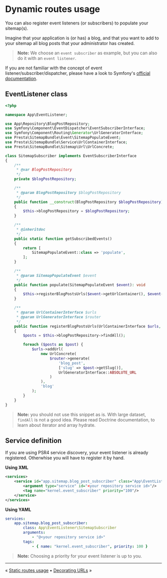 # Dynamic routes usage


You can also register event listeners (or subscribers) to populate your sitemap(s).

Imagine that your application is (or has) a blog, and that you want to add to your sitemap
all blog posts that your administrator has created.

> **Note:** We choose an `event subscriber` as example, but you can also do it with an `event listener`.

If you are not familiar with the concept of event listener/subscriber/dispatcher, 
please have a look to Symfony's [official documentation](http://symfony.com/doc/current/event_dispatcher.html).


## EventListener class

```php
<?php

namespace App\EventListener;

use App\Repository\BlogPostRepository;
use Symfony\Component\EventDispatcher\EventSubscriberInterface;
use Symfony\Component\Routing\Generator\UrlGeneratorInterface;
use Presta\SitemapBundle\Event\SitemapPopulateEvent;
use Presta\SitemapBundle\Service\UrlContainerInterface;
use Presta\SitemapBundle\Sitemap\Url\UrlConcrete;

class SitemapSubscriber implements EventSubscriberInterface
{
    /**
     * @var BlogPostRepository
     */
    private $blogPostRepository;

    /**
     * @param BlogPostRepository $blogPostRepository
     */
    public function __construct(BlogPostRepository $blogPostRepository)
    {
        $this->blogPostRepository = $blogPostRepository;
    }

    /**
     * @inheritdoc
     */
    public static function getSubscribedEvents()
    {
        return [
            SitemapPopulateEvent::class => 'populate',
        ];
    }

    /**
     * @param SitemapPopulateEvent $event
     */
    public function populate(SitemapPopulateEvent $event): void
    {
        $this->registerBlogPostsUrls($event->getUrlContainer(), $event->getUrlGenerator());
    }

    /**
     * @param UrlContainerInterface $urls
     * @param UrlGeneratorInterface $router
     */
    public function registerBlogPostsUrls(UrlContainerInterface $urls, UrlGeneratorInterface $router): void
    {
        $posts = $this->blogPostRepository->findAll();

        foreach ($posts as $post) {
            $urls->addUrl(
                new UrlConcrete(
                    $router->generate(
                        'blog_post',
                        ['slug' => $post->getSlug()],
                        UrlGeneratorInterface::ABSOLUTE_URL
                    )
                ),
                'blog'
            );
        }
    }
}
```

> **Note:** you should not use this snippet as is. With large dataset, `findAll` is not a good idea. 
>            Please read Doctrine documentation, to learn about iterator and array hydrate.


## Service definition

If you are using PSR4 service discovery, your event listener is already registered.
Otherwhise you will have to register it by hand.


**Using XML**

```xml
<services>
    <service id="app.sitemap.blog_post_subscriber" class="App\EventListener\SitemapSubscriber">
        <argument type="service" id="<your repository service id>"/>
        <tag name="kernel.event_subscriber" priority="100"/>
    </service>
</services>
```

**Using YAML**

```yaml
services:
    app.sitemap.blog_post_subscriber:
        class: App\EventListener\SitemapSubscriber
        arguments:
            - "@<your repository service id>"
        tags:
            - { name: "kernel.event_subscriber", priority: 100 }
```

> **Note:** Choosing a priority for your event listener is up to you.


---

« [Static routes usage](3-static-routes-usage.md) • [Decorating URLs](5-decorating-urls.md) »
